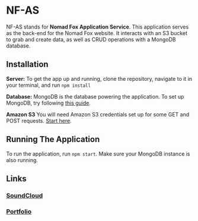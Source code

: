 # NF-AS

NF-AS stands for **Nomad Fox Application Service**.  This application serves as the back-end for the Nomad Fox website.  It interacts with an S3 bucket to grab and create data, as well as CRUD operations with a MongoDB database.

## Installation

**Server:** To get the app up and running, clone the repository, navigate to it in your terminal, and run `npm install`

**Database:** MongoDB is the database powering the application.  To set up MongoDB, try following [this guide](https://www.freecodecamp.org/news/learn-mongodb-a4ce205e7739/).

**Amazon S3** You will need Amazon S3 credentials set up for some GET and POST requests. [Start here](https://docs.aws.amazon.com/cli/latest/userguide/cli-chap-configure.html).

## Running The Application

To run the application, run `npm start`.  Make sure your MongoDB instance is also running.

## Links

### [SoundCloud](https://soundcloud.com/nomad-fox)
### [Portfolio](https://lhuddlesto.com/)
